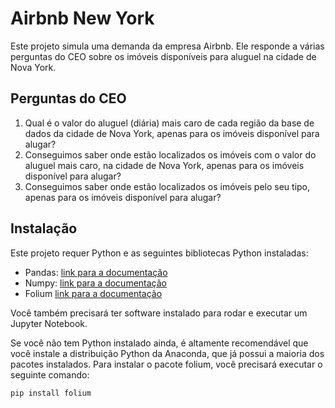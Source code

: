 # Airbnb New York

Este projeto simula uma demanda da empresa Airbnb. Ele responde a várias perguntas do CEO sobre os imóveis disponíveis para aluguel na cidade de Nova York.

## Perguntas do CEO

1. Qual é o valor do aluguel (diária) mais caro de cada região da base de dados da cidade de Nova York, apenas para os imóveis disponível para alugar?
2. Conseguimos saber onde estão localizados os imóveis com o valor do aluguel mais caro, na cidade de Nova York, apenas para os imóveis disponível para alugar?
3. Conseguimos saber onde estão localizados os imóveis pelo seu tipo, apenas para os imóveis disponível para alugar?

## Instalação

Este projeto requer Python e as seguintes bibliotecas Python instaladas:

- Pandas: [link para a documentação](https://pandas.pydata.org/)
- Numpy: [link para a documentação](https://numpy.org/)
- Folium [link para a documentação](https://python-visualization.github.io/folium/latest/)

Você também precisará ter software instalado para rodar e executar um Jupyter Notebook.

Se você não tem Python instalado ainda, é altamente recomendável que você instale a distribuição Python da Anaconda, que já possui a maioria dos pacotes instalados. Para instalar o pacote folium, você precisará executar o seguinte comando:

```bash
pip install folium
